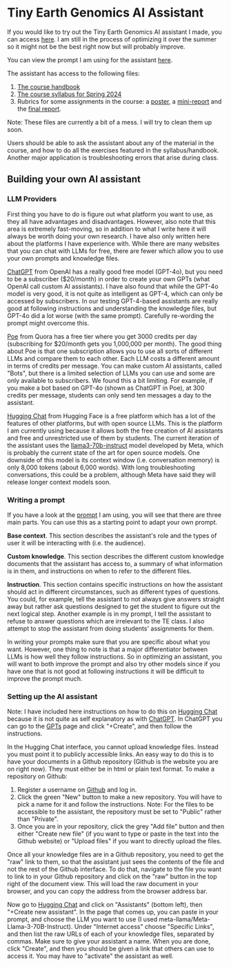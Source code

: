 # Tiny Earth Genomics AI Assistant

If you would like to try out the Tiny Earth Genomics AI assistant I made, you can access [here](https://hf.co/chat/assistant/666773d008ce33273d7057e1). I am still in the process of optimizing it over the summer so it might not be the best right now but will probably improve.

You can view the prompt I am using for the assistant [here](prompts/TEG_bot_prompt.md).

The assistant has access to the following files:

1. [The course handbook](knowledge_files/handbook/Handbook_SP2024.docx.md)
2. [The course syllabus for Spring 2024](knowledge_files/syllabus/PHMSCI_254_syllabus_SP2024.docx.md)
3. Rubrics for some assignments in the course: a [poster](knowledge_files/poster_rubric/Poster_rubric.md), a [mini-report](knowledge_files/mini_report_rubric/Mini_report_rubric.md) and the [final report](knowledge_files/final_report_rubric/Final_report_rubric.md).

Note: These files are currently a bit of a mess. I will try to clean them up soon.

Users should be able to ask the assistant about any of the material in the course, and how to do all the exercises featured in the syllabus/handbook. Another major application is troubleshooting errors that arise during class. 

## Building your own AI assistant

### LLM Providers

First thing you have to do is figure out what platform you want to use, as they all have advantages and disadvantages. However, also note that this area is extremely fast-moving, so in addition to what I write here it will always be worth doing your own research. I have also only written here about the platforms I have experience with. While there are many websites that you can chat with LLMs for free, there are fewer which allow you to use your own prompts and knowledge files.

[ChatGPT](https://chat.openai.com) from OpenAI has a really good free model (GPT-4o), but you need to be a subscriber ($20/month) in order to create your own GPTs (what OpenAI call custom AI assistants). I have also found that while the GPT-4o model is very good, it is not quite as intelligent as GPT-4, which can only be accessed by subscribers. In our testing GPT-4-based assistants are really good at following instructions and understanding the knowledge files, but GPT-4o did a lot worse (with the same prompt). Carefully re-wording the prompt might overcome this.

[Poe](https://poe.com) from Quora has a free tier where you get 3000 credits per day (subscribing for $20/month gets you 1,000,000 per month). The good thing about Poe is that one subscription allows you to use all sorts of different LLMs and compare them to each other. Each LLM costs a different amount in terms of credits per message. You can make custom AI assistants, called "Bots", but there is a limited selection of LLMs you can use and some are only available to subscribers. We found this a bit limiting. For example, if you make a bot based on GPT-4o (shown as ChatGPT in Poe), at 300 credits per message, students can only send ten messages a day to the assistant.

[Hugging Chat](https://huggingface.co/chat/) from Hugging Face is a free platform which has a lot of the features of other platforms, but with open source LLMs. This is the platform I am currently using because it allows both the free creation of AI assistants and free and unrestricted use of them by students. The current iteration of the assistant uses the [llama3-70b-instruct](https://huggingface.co/meta-llama/Meta-Llama-3-70B-Instruct) model developed by Meta, which is probably the current state of the art for open source models. One downside of this model is its context window (i.e. conversation memory) is only 8,000 tokens (about 6,000 words). With long troubleshooting conversations, this could be a problem, although Meta have said they will release longer context models soon.

### Writing a prompt

If you have a look at the [prompt](prompts/TEG_bot_prompt.md) I am using, you will see that there are three main parts. You can use this as a starting point to adapt your own prompt. 

**Base context**. This section describes the assistant's role and the types of user it will be interacting with (i.e. the audience). 

**Custom knowledge**. This section describes the different custom knowledge documents that the assistant has access to, a summary of what information is in them, and instructions on when to refer to the different files.

**Instruction**. This section contains specific instructions on how the assistant should act in different circumstances, such as different types of questions. You could, for example, tell the assistant to not always give answers straight away but rather ask questions designed to get the student to figure out the next logical step. Another example is in my prompt, I tell the assistant to refuse to answer questions which are irrelevant to the TE class. I also attempt to stop the assistant from doing students' assignments for them.

In writing your prompts make sure that you are specific about what you want. However, one thing to note is that a major differentiator between LLMs is how well they follow instructions. So in optimizing an assistant, you will want to both improve the prompt and also try other models since if you have one that is not good at following instructions it will be difficult to improve the prompt much.

### Setting up the AI assistant

Note: I have included here instructions on how to do this on [Hugging Chat](https://huggingface.co/chat/) because it is not quite as self explanatory as with [ChatGPT](https://chat.openai.com). In ChatGPT you can go to the [GPTs](https://chatgpt.com/gpts) page and click "+Create", and then follow the instructions. 

In the Hugging Chat interface, you cannot upload knowledge files. Instead you must point it to publicly accessible links. An easy way to do this is to have your documents in a Github repository (Github is the website you are on right now). They must either be in html or plain text format. To make a repository on Github:

1. Register a username on [Github](https://github.com) and log in.
2. Click the green "New" button to make a new repository. You will have to pick a name for it and follow the instructions. Note: For the files to be accessible to the assistant, the repository must be set to "Public" rather than "Private".
3. Once you are in your repository, click the grey "Add file" button and then either "Create new file" (if you want to type or paste in the text into the Github website) or "Upload files" if you want to directly upload the files.

Once all your knowledge files are in a Github repository, you need to get the "raw" link to them, so that the assistant just sees the contents of the file and not the rest of the Github interface. To do that, navigate to the file you want to link to in your Github repository and click on the "raw" button in the top right of the document view. This will load the raw document in your browser, and you can copy the address from the browser address bar. 

Now go to [Hugging Chat](https://huggingface.co/chat/) and click on "Assistants" (bottom left), then "+Create new assistant". In the page that comes up, you can paste in your prompt, and choose the LLM you want to use (I used meta-llama/Meta-Llama-3-70B-Instruct). Under "Internet access" choose "Specific Links", and then list the raw URLs of each of your knowledge files, separated by commas. Make sure to give your assistant a name. When you are done, click "Create", and then you should be given a link that others can use to access it. You may have to "activate" the assistant as well.
